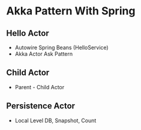 # Akka Pattern With Spring

## Hello Actor
- Autowire Spring Beans (HelloService)
- Akka Actor Ask Pattern

## Child Actor
- Parent - Child Actor

## Persistence Actor
- Local Level DB, Snapshot, Count